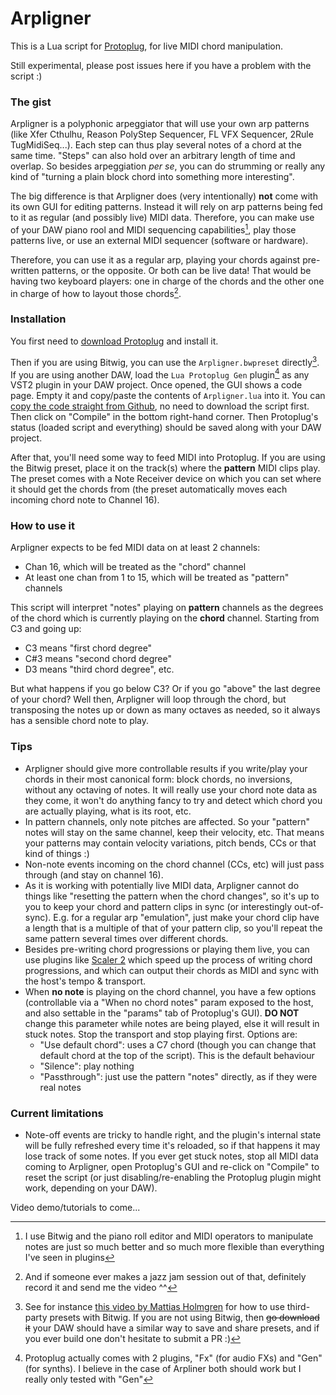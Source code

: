 # Arpligner

This is a Lua script for [Protoplug](https://www.osar.fr/protoplug/), for live MIDI chord manipulation.

Still experimental, please post issues here if you have a problem with the script :)

### The gist

Arpligner is a polyphonic arpeggiator that will use your own arp patterns (like Xfer Cthulhu, Reason PolyStep Sequencer, FL VFX Sequencer, 2Rule TugMidiSeq...).
Each step can thus play several notes of a chord at the same time. "Steps" can also hold over an arbitrary length of time and overlap.
So besides arpeggiation _per se_, you can do strumming or really any kind of "turning a plain block chord into something more interesting".

The big difference is that Arpligner does (very intentionally) **not** come with its own GUI for editing patterns. Instead it will rely on arp patterns being fed to it as regular (and possibly live) MIDI data.
Therefore, you can make use of your DAW piano rool and MIDI sequencing capabilities[^1], play those patterns live, or use an external MIDI sequencer (software or hardware).

Therefore, you can use it as a regular arp, playing your chords against pre-written patterns, or the opposite.
Or both can be live data! That would be having two keyboard players: one in charge of the chords and the other one in charge of how to layout those chords[^2].

### Installation

You first need to [download Protoplug](https://github.com/pac-dev/protoplug/releases) and install it.

Then if you are using Bitwig, you can use the `Arpligner.bwpreset` directly[^3].
If you are using another DAW, load the `Lua Protoplug Gen` plugin[^4] as any VST2 plugin in your DAW project. Once opened, the GUI shows a code page.
Empty it and copy/paste the contents of `Arpligner.lua` into it. You can [copy the code straight from Github](Arpligner.lua), no need to download the script first. Then click on "Compile" in the bottom right-hand corner. Then Protoplug's status (loaded script and everything) should be saved along with your DAW project.

After that, you'll need some way to feed MIDI into Protoplug. If you are using the Bitwig preset, place it on the track(s) where the **pattern** MIDI clips play.
The preset comes with a Note Receiver device on which you can set where it should get the chords from (the preset automatically moves each incoming chord note to Channel 16).

### How to use it

Arpligner expects to be fed MIDI data on at least 2 channels:

- Chan 16, which will be treated as the "chord" channel
- At least one chan from 1 to 15, which will be treated as "pattern" channels

This script will interpret "notes" playing on **pattern** channels as the degrees of the chord which is currently playing on the **chord** channel. Starting from C3 and going up:

- C3 means "first chord degree"
- C#3 means "second chord degree"
- D3 means "third chord degree", etc.

But what happens if you go below C3? Or if you go "above" the last degree of your chord? Well then, Arpligner will loop through the chord, but transposing the notes up or down as many octaves as needed, so it always has a sensible chord note to play.

### Tips

- Arpligner should give more controllable results if you write/play your chords in their most canonical form: block chords, no inversions, without any octaving of notes. It will really use your chord note data as they come, it won't do anything fancy to try and detect which chord you are actually playing, what is its root, etc.
- In pattern channels, only note pitches are affected. So your "pattern" notes will stay on the same channel, keep their velocity, etc. That means your patterns may contain velocity variations, pitch bends, CCs or that kind of things :)
- Non-note events incoming on the chord channel (CCs, etc) will just pass through (and stay on channel 16).
- As it is working with potentially live MIDI data, Arpligner cannot do things like "resetting the pattern when the chord changes", so it's up to you to keep your chord and pattern clips in sync (or interestingly out-of-sync). E.g. for a regular arp "emulation", just make your chord clip have a length that is a multiple of that of your pattern clip, so you'll repeat the same pattern several times over different chords.
- Besides pre-writing chord progressions or playing them live, you can use plugins like [Scaler 2](https://www.pluginboutique.com/products/6439) which speed up the process of writing chord progressions, and which can output their chords as MIDI and sync with the host's tempo & transport.
- When **no note** is playing on the chord channel, you have a few options (controllable via a "When no chord notes" param exposed to the host, and also settable in the "params" tab of Protoplug's GUI). **DO NOT** change this parameter while notes are being played, else it will result in stuck notes. Stop the transport and stop playing first. Options are:
    - "Use default chord": uses a C7 chord (though you can change that default chord at the top of the script). This is the default behaviour
    - "Silence": play nothing
    - "Passthrough": just use the pattern "notes" directly, as if they were real notes

### Current limitations

- Note-off events are tricky to handle right, and the plugin's internal state will be fully refreshed every time it's reloaded, so if that happens it may lose track of some notes. If you ever get stuck notes, stop all MIDI data coming to Arpligner, open Protoplug's GUI and re-click on "Compile" to reset the script (or just disabling/re-enabling the Protoplug plugin might work, depending on your DAW).

Video demo/tutorials to come...


[^1]: I use Bitwig and the piano roll editor and MIDI operators to manipulate notes are just so much better and so much more flexible than everything I've seen in plugins

[^2]: And if someone ever makes a jazz jam session out of that, definitely record it and send me the video ^^

[^3]: See for instance [this video by Mattias Holmgren](https://www.youtube.com/watch?v=siY4ZpNOeCY) for how to use third-party presets with Bitwig. If you are not using Bitwig, then ~~go download it~~ your DAW should have a similar way to save and share presets, and if you ever build one don't hesitate to submit a PR :)

[^4]: Protoplug actually comes with 2 plugins, "Fx" (for audio FXs) and "Gen" (for synths). I believe in the case of Arpliner both should work but I really only tested with "Gen"
